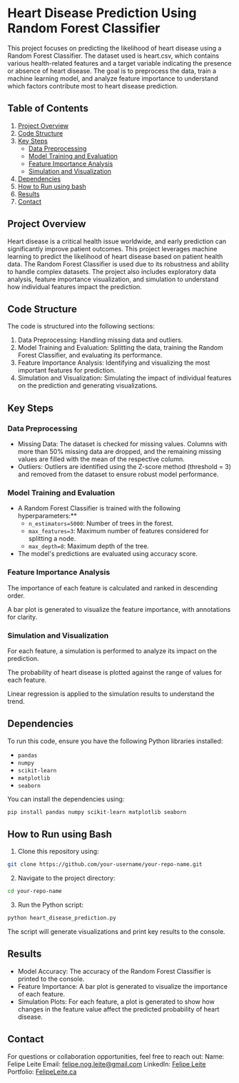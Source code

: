# Heart Disease Prediction Using Random Forest Classifier
This project focuses on predicting the likelihood of heart disease using a Random Forest Classifier. The dataset used is heart.csv, which contains various health-related features and a target variable indicating the presence or absence of heart disease. The goal is to preprocess the data, train a machine learning model, and analyze feature importance to understand which factors contribute most to heart disease prediction.

## Table of Contents
1. [Project Overview](#project-overview)
2. [Code Structure](#code-structure)
3. [Key Steps](#key-steps)
    - [Data Preprocessing](#data-preprocessing)
    - [Model Training and Evaluation](#model-training-and-evaluation)
    - [Feature Importance Analysis](#feature-importance-analysis)
    - [Simulation and Visualization](#simulation-and-visualization)
5. [Dependencies](#Dependencies)
6. [How to Run using bash](#how-to-run-using-bash)
7. [Results](#results)
8. [Contact](#contact)

## Project Overview
Heart disease is a critical health issue worldwide, and early prediction can significantly improve patient outcomes. This project leverages machine learning to predict the likelihood of heart disease based on patient health data. The Random Forest Classifier is used due to its robustness and ability to handle complex datasets. The project also includes exploratory data analysis, feature importance visualization, and simulation to understand how individual features impact the prediction.

## Code Structure
The code is structured into the following sections:
1. Data Preprocessing: Handling missing data and outliers.
2. Model Training and Evaluation: Splitting the data, training the Random Forest Classifier, and evaluating its performance.
3. Feature Importance Analysis: Identifying and visualizing the most important features for prediction.
4. Simulation and Visualization: Simulating the impact of individual features on the prediction and generating visualizations.

## Key Steps
### Data Preprocessing
- Missing Data: The dataset is checked for missing values. Columns with more than 50% missing data are dropped, and the remaining missing values are filled with the mean of the respective column.
- Outliers: Outliers are identified using the Z-score method (threshold = 3) and removed from the dataset to ensure robust model performance.

### Model Training and Evaluation
- A Random Forest Classifier is trained with the following hyperparameters:**
  * `n_estimators=5000`: Number of trees in the forest.
  * `max_features=3`: Maximum number of features considered for splitting a node.
  * `max_depth=8`: Maximum depth of the tree.
- The model's predictions are evaluated using accuracy score.

### Feature Importance Analysis
The importance of each feature is calculated and ranked in descending order.

A bar plot is generated to visualize the feature importance, with annotations for clarity.

### Simulation and Visualization
For each feature, a simulation is performed to analyze its impact on the prediction.

The probability of heart disease is plotted against the range of values for each feature.

Linear regression is applied to the simulation results to understand the trend.

## Dependencies
To run this code, ensure you have the following Python libraries installed:

- `pandas`
- `numpy`
- `scikit-learn`
- `matplotlib`
- `seaborn`

You can install the dependencies using:

```bash
pip install pandas numpy scikit-learn matplotlib seaborn
```
## How to Run using Bash
1. Clone this repository using:

```bash
git clone https://github.com/your-username/your-repo-name.git
```
2. Navigate to the project directory:

```bash
cd your-repo-name
```
3. Run the Python script:

```bash
python heart_disease_prediction.py
```
The script will generate visualizations and print key results to the console.

## Results
- Model Accuracy: The accuracy of the Random Forest Classifier is printed to the console.
- Feature Importance: A bar plot is generated to visualize the importance of each feature.
- Simulation Plots: For each feature, a plot is generated to show how changes in the feature value affect the predicted probability of heart disease.

## Contact
For questions or collaboration opportunities, feel free to reach out:
Name: Felipe Leite
Email: felipe.nog.leite@gmail.com
LinkedIn: [Felipe Leite](https://www.linkedin.com/in/felipeleiteds/)
Portfolio: [FelipeLeite.ca](https://www.felipeleite.ca/)
